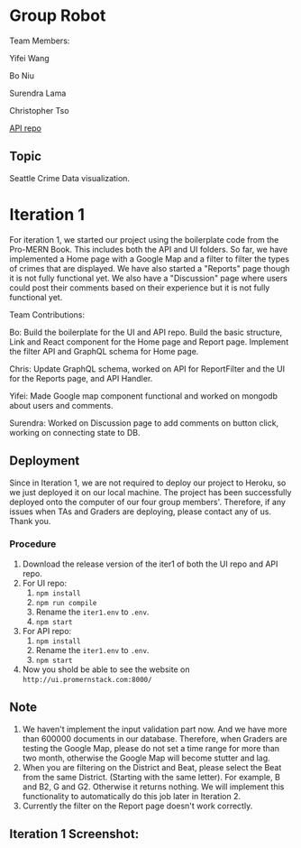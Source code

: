# Group Robot
Team Members:

Yifei Wang

Bo Niu

Surendra Lama

Christopher Tso

[API repo](https://github.ccs.neu.edu/NEU-CS5610-SU20/GroupProject_Robot_API)

## Topic

Seattle Crime Data visualization.

# Iteration 1

For iteration 1, we started our project using the boilerplate code from the Pro-MERN Book. This includes both the API and UI folders. So far, we have implemented a Home page with a Google Map and a filter to filter the types of crimes that are displayed. We have also started a "Reports" page though it is not fully functional yet. We also have a "Discussion" page where users could post their comments based on their experience but it is not fully functional yet.

Team Contributions:

Bo: Build the boilerplate for the UI and API repo. Build the basic structure, Link and React component for the Home page and Report page. Implement the filter API and GraphQL schema for Home page.

Chris: Update GraphQL schema, worked on API for ReportFilter and the UI for the Reports page, and API Handler.

Yifei: Made Google map component functional and worked on mongodb about users and comments.

Surendra: Worked on Discussion page to add comments on button click, working on connecting state to DB.


## Deployment

Since in Iteration 1, we are not required to deploy our project to Heroku, so we just deployed it on our local machine. The project has been successfully deployed onto the computer of our four group members'. Therefore, if any issues when TAs and Graders are deploying, please contact any of us. Thank you.

### Procedure

1. Download the release version of the iter1 of both the UI repo and API repo.
2. For UI repo:
   1. `npm install`
   2. `npm run compile`
   3. Rename the `iter1.env` to `.env`.
   4. `npm start`
3. For API repo:
   1. `npm install`
   2. Rename the `iter1.env` to `.env`.
   3. `npm start`
4. Now you shold be able to see the website on `http://ui.promernstack.com:8000/`

## Note

1. We haven't implement the input validation part now. And we have more than 600000 documents in our database. Therefore, when Graders are testing the Google Map, please do not set a time range for more than two month, otherwise the Google Map will become stutter and lag.
2. When you are filtering on the District and Beat, please select the Beat from the same District. (Starting with the same letter). For example, B and B2, G and G2. Otherwise it returns nothing. We will implement this functionality to automatically do this job later in Iteration 2.
3. Currently the filter on the Report page doesn't work correctly.

## Iteration 1 Screenshot:
